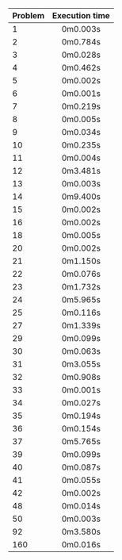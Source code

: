 Problem | Execution time
:-------|:-------------:
1 | 0m0.003s
2 | 0m0.784s
3 | 0m0.028s
4 | 0m0.462s
5 | 0m0.002s
6 | 0m0.001s
7 | 0m0.219s
8 | 0m0.005s
9 | 0m0.034s
10 | 0m0.235s
11 | 0m0.004s
12 | 0m3.481s
13 | 0m0.003s
14 | 0m9.400s
15 | 0m0.002s
16 | 0m0.002s
18 | 0m0.005s
20 | 0m0.002s
21 | 0m1.150s
22 | 0m0.076s
23 | 0m1.732s
24 | 0m5.965s
25 | 0m0.116s
27 | 0m1.339s
29 | 0m0.099s
30 | 0m0.063s
31 | 0m3.055s
32 | 0m0.908s
33 | 0m0.001s
34 | 0m0.027s
35 | 0m0.194s
36 | 0m0.154s
37 | 0m5.765s
39 | 0m0.099s
40 | 0m0.087s
41 | 0m0.055s
42 | 0m0.002s
48 | 0m0.014s
50 | 0m0.003s
92 | 0m3.580s
160 | 0m0.016s
